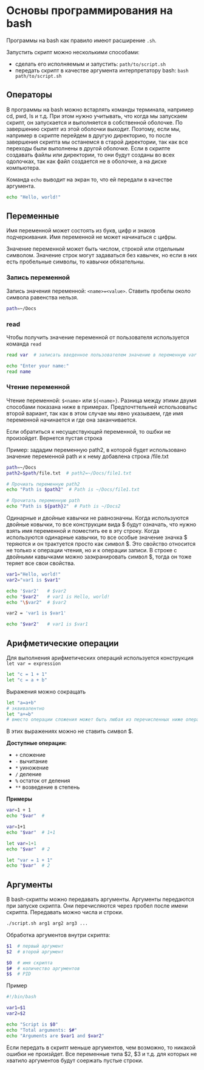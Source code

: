 # Основы программирования на bash

Программы на bash как правило имеют расширение `.sh`.

Запустить скрипт можно несколькими способами:

* сделать его исполняемым и запустить: `path/to/script.sh`
* передать скрипт в качестве аргументa интерпретатору bash: `bash path/to/script.sh`

## Операторы

В программы на bash можно встарлять команды терминала, например cd, pwd, ls и т.д. При этом нужно учитывать, что когда мы запускаем скрипт, он запускается и выполняется в собственной оболочке. По завершению скрипт из этой оболочки выходит. Поэтому, если мы, например в скрипте перейдем в другую директорию, то после завершения скрипта мы останемся в старой директории, так как все переходы были выполнены в другой оболочке. Если в скрипте создавать файлы или директории, то они будут созданы во всех одолочках, так как файл создается не в оболочке, а на диске компьютера.

Команда `echo` выводит на экран то, что ей передали в качестве аргумента.

```bash
echo "Hello, world!"
```

## Переменные

Имя переменной может состоять из букв, цифр и знаков подчеркивания. Имя переменной не может начинаться с цифры.

Значение переменной может быть числом, строкой или отдельным символом. Значение строк могут задаваться без кавычек, но если в них есть пробельные символы, то кавычки обязательны.

### Запись переменной
Запись значения переменной: `<name>=<value>`. Ставить пробелы около символа равенства нельзя.

```bash
path=~/Docs
```

### read

Чтобы получить значение переменной от пользователя используется команда `read`

```bash
read var  # записать введенное пользователем значение в переменную var
```

```bash
echo "Enter your name:"
read name
```

### Чтение переменной

Чтение переменной: `$<name>` или `${<name>}`. Разница между этими двумя способами показана ниже в примерах. Предпочттельней использоватьс второй вариант, так как в этом случае мы явно указываем, где имя переменной начинается и где она заканчивается.

Если обратиться к несуществующей переменной, то ошбки не произойдет. Вернется пустая строка

Пример: зададим переменную path2, в которой будет использовано значение переменной path и к нему добавлена строка /file.txt

```bash
path=~/Docs
path2=$path/file.txt  # path2=~/Docs/file1.txt

# Прочиать переменную path2
echo "Path is $path2"  # Path is ~/Docs/file1.txt

# Прочитать переменную path
echo "Path is ${path}2"  # Path is ~/Docs2
```

Одинарные и двойные кавычки не равнозначны. Когда используются двойные ковычки, то все конструкции вида $<name> будут означать, что нужно взять имя переменной и поместить ее в эту строку. Когда используются одинарные кавычки, то все особые значение значка $ теряются и он трактуется просто как символ $. Это свойство относится не только к операции чтения, но и к операции записи. В строке с двойными кавычками можно заэкранировать символ $, тогда он тоже теряет все свои свойства.

```bash
var1="Hello, world!"
var2="var1 is $var1"

echo '$var2'   # $var2
echo "$var2"   # var1 is Hello, world!
echo "\$var2"  # $var2

var2 = 'var1 is $var1'

echo "$var2"   # var1 is $var1
```

## Арифметические операции

Для выполнения арифметических операций используется конструкция `let var = expression`

```bash
let "c = 1 + 1"
let "c = a + b"
```

Выражения можно сокращать

```bash
let "a=a+b"
# эквивалентно
let "a+=b"
# вместо операции сложения может быть любая из перечисленных ниже операций
```

В этих выражениях можно не ставить символ $.

__Доступные операции:__

* `+` сложение
* `-` вычитание
* `*` уиножение
* `/` деление
* `%` остаток от деления
* `**` возведение в степень

__Примеры__

```bash
var=1 + 1
echo "$var"  #

var=1+1
echo "$var"  # 1+1

let var=1+1
echo "$var"  # 2

let "var = 1 + 1"
echo "$var"  # 2
```

## Аргументы

В bash-скрипты можно передавать аргументы. Аргументы передаются при запуске скрипта. Они перечисляются через пробел после имени скрипта. Передавать можно числа и строки.

```bash
./script.sh arg1 arg2 arg3 ...
```

Обработка аргументов внутри скрипта:

```bash
$1  # первый аргумент
$2  # второй аргумент

$0  # имя скрипта
$#  # количество аргументов
$$  # PID
```

Пример

```bash
#!/bin/bash

var1=$1
var2=$2

echo "Script is $0"
echo "Total arguments: $#"
echo "Arguments are $var1 and $var2"
```

Если передать в скрипт меньше аргументов, чем возможно, то никакой ошибки не произйдет. Все переменные типа $2, $3 и т.д. для которых не хватило аргументов будут соержать пустые строки.

